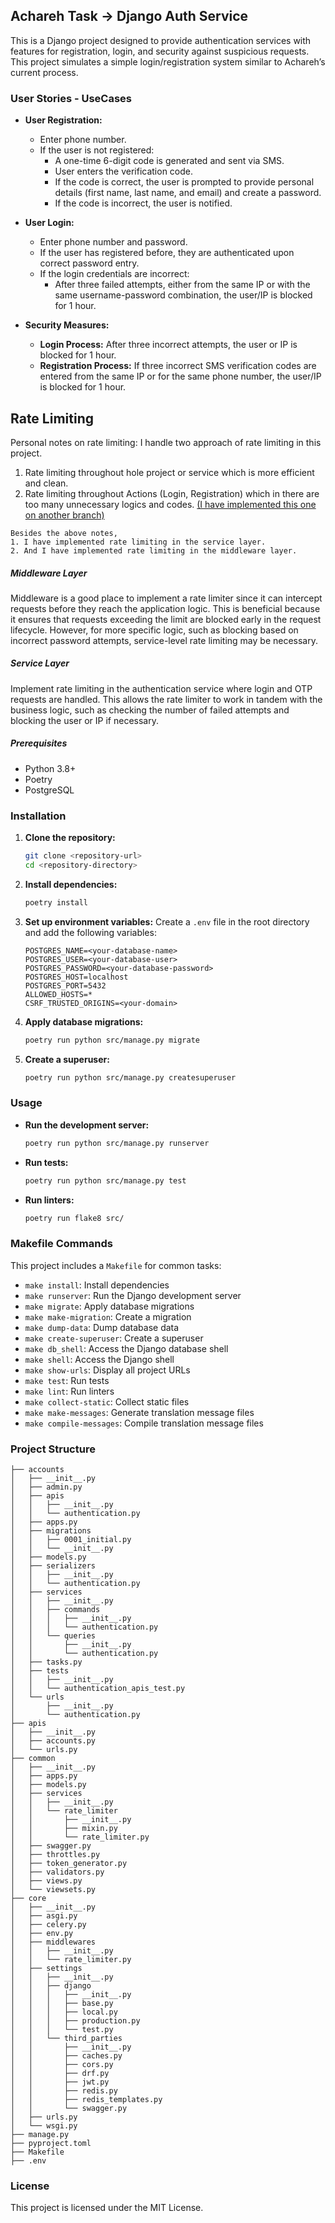 ## Achareh Task -> Django Auth Service

This is a Django project designed to provide authentication services with features for registration, login, and security
against suspicious requests. This project simulates a simple login/registration system similar to Achareh’s current
process.

### User Stories - UseCases

- **User Registration:**
    - Enter phone number.
    - If the user is not registered:
        - A one-time 6-digit code is generated and sent via SMS.
        - User enters the verification code.
        - If the code is correct, the user is prompted to provide personal details (first name, last name, and email)
          and create a password.
        - If the code is incorrect, the user is notified.

- **User Login:**
    - Enter phone number and password.
    - If the user has registered before, they are authenticated upon correct password entry.
    - If the login credentials are incorrect:
        - After three failed attempts, either from the same IP or with the same username-password combination, the
          user/IP is blocked for 1 hour.

- **Security Measures:**
    - **Login Process:** After three incorrect attempts, the user or IP is blocked for 1 hour.
    - **Registration Process:** If three incorrect SMS verification codes are entered from the same IP or for the same
      phone number, the user/IP is blocked for 1 hour.

## Rate Limiting

Personal notes on rate limiting: I handle two approach of rate limiting in this project.

1. Rate limiting throughout hole project or service which is more efficient and clean.
2. Rate limiting throughout Actions (Login, Registration) which in there are too many unnecessary logics and codes. [(I have implemented this one on another branch)](https://github.com/MrRezoo/Achareh-Task/tree/backup-main-different-rate-limiter-logic)

``` text
Besides the above notes,
1. I have implemented rate limiting in the service layer.
2. And I have implemented rate limiting in the middleware layer.
```

##### Middleware Layer

Middleware is a good place to implement a rate limiter since it can intercept requests before they reach the application
logic. This is beneficial because it ensures that requests exceeding the limit are blocked early in the request
lifecycle.
However, for more specific logic, such as blocking based on incorrect password attempts, service-level rate limiting may
be necessary.

##### Service Layer

Implement rate limiting in the authentication service where login and OTP requests are handled. This allows the rate
limiter to work in tandem with the business logic, such as checking the number of failed attempts and blocking the user
or IP if necessary.

##### Prerequisites

- Python 3.8+
- Poetry
- PostgreSQL

### Installation

1. **Clone the repository:**
    ```sh
    git clone <repository-url>
    cd <repository-directory>
    ```

2. **Install dependencies:**
    ```sh
    poetry install
    ```

3. **Set up environment variables:**
   Create a `.env` file in the root directory and add the following variables:
    ```env
    POSTGRES_NAME=<your-database-name>
    POSTGRES_USER=<your-database-user>
    POSTGRES_PASSWORD=<your-database-password>
    POSTGRES_HOST=localhost
    POSTGRES_PORT=5432
    ALLOWED_HOSTS=*
    CSRF_TRUSTED_ORIGINS=<your-domain>
    ```

4. **Apply database migrations:**
    ```sh
    poetry run python src/manage.py migrate
    ```

5. **Create a superuser:**
    ```sh
    poetry run python src/manage.py createsuperuser
    ```

### Usage

- **Run the development server:**
    ```sh
    poetry run python src/manage.py runserver
    ```

- **Run tests:**
    ```sh
    poetry run python src/manage.py test
    ```

- **Run linters:**
    ```sh
    poetry run flake8 src/
    ```

### Makefile Commands

This project includes a `Makefile` for common tasks:

- `make install`: Install dependencies
- `make runserver`: Run the Django development server
- `make migrate`: Apply database migrations
- `make make-migration`: Create a migration
- `make dump-data`: Dump database data
- `make create-superuser`: Create a superuser
- `make db_shell`: Access the Django database shell
- `make shell`: Access the Django shell
- `make show-urls`: Display all project URLs
- `make test`: Run tests
- `make lint`: Run linters
- `make collect-static`: Collect static files
- `make make-messages`: Generate translation message files
- `make compile-messages`: Compile translation message files

### Project Structure

```
├── accounts
│   ├── __init__.py
│   ├── admin.py
│   ├── apis
│   │   ├── __init__.py
│   │   └── authentication.py
│   ├── apps.py
│   ├── migrations
│   │   ├── 0001_initial.py
│   │   └── __init__.py
│   ├── models.py
│   ├── serializers
│   │   ├── __init__.py
│   │   └── authentication.py
│   ├── services
│   │   ├── __init__.py
│   │   ├── commands
│   │   │   ├── __init__.py
│   │   │   └── authentication.py
│   │   └── queries
│   │       ├── __init__.py
│   │       └── authentication.py
│   ├── tasks.py
│   ├── tests
│   │   ├── __init__.py
│   │   └── authentication_apis_test.py
│   └── urls
│       ├── __init__.py
│       └── authentication.py
├── apis
│   ├── __init__.py
│   ├── accounts.py
│   └── urls.py
├── common
│   ├── __init__.py
│   ├── apps.py
│   ├── models.py
│   ├── services
│   │   ├── __init__.py
│   │   └── rate_limiter
│   │       ├── __init__.py
│   │       ├── mixin.py
│   │       └── rate_limiter.py
│   ├── swagger.py
│   ├── throttles.py
│   ├── token_generator.py
│   ├── validators.py
│   ├── views.py
│   └── viewsets.py
├── core
│   ├── __init__.py
│   ├── asgi.py
│   ├── celery.py
│   ├── env.py
│   ├── middlewares
│   │   ├── __init__.py
│   │   └── rate_limiter.py
│   ├── settings
│   │   ├── __init__.py
│   │   ├── django
│   │   │   ├── __init__.py
│   │   │   ├── base.py
│   │   │   ├── local.py
│   │   │   ├── production.py
│   │   │   └── test.py
│   │   └── third_parties
│   │       ├── __init__.py
│   │       ├── caches.py
│   │       ├── cors.py
│   │       ├── drf.py
│   │       ├── jwt.py
│   │       ├── redis.py
│   │       ├── redis_templates.py
│   │       └── swagger.py
│   ├── urls.py
│   └── wsgi.py
├── manage.py
├── pyproject.toml
├── Makefile
├── .env
```

### License

This project is licensed under the MIT License.

